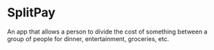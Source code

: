 # SplitPay
An app that allows a person to divide the cost of something between a group of people for dinner, entertainment, groceries, etc.
